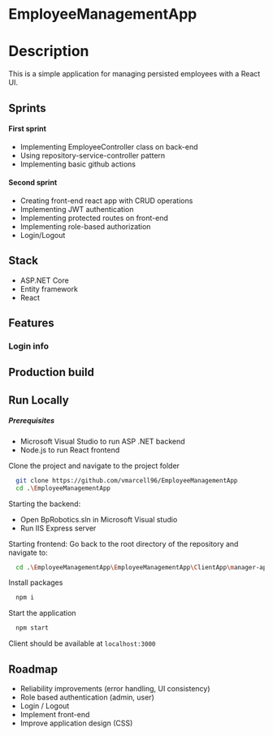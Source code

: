 # EmployeeManagementApp

# Description

This is a simple application for managing persisted employees with a React UI.


## Sprints

#### First sprint

- Implementing EmployeeController class on back-end
- Using repository-service-controller pattern
- Implementing basic github actions

#### Second sprint

- Creating front-end react app with CRUD operations
- Implementing JWT authentication
- Implementing protected routes on front-end
- Implementing role-based authorization
- Login/Logout



## Stack
- ASP.NET Core
- Entity framework
- React

## Features


### Login info

## Production build

## Run Locally
##### Prerequisites

- Microsoft Visual Studio to run ASP .NET backend
- Node.js to run React frontend

Clone the project and navigate to the project folder

```bash
  git clone https://github.com/vmarcell96/EmployeeManagementApp
  cd .\EmployeeManagementApp
```

Starting the backend:

- Open BpRobotics.sln in Microsoft Visual studio
- Run IIS Express server


Starting frontend:
Go back to the root directory of the repository and navigate to:

```bash
  cd .\EmployeeManagementApp\EmployeeManagementApp\ClientApp\manager-app
```

Install packages

```bash
  npm i
```

Start the application 

```bash
  npm start
```
Client should be available at `localhost:3000`



## Roadmap

- Reliability improvements (error handling, UI consistency)
- Role based authentication (admin, user)
- Login / Logout
- Implement front-end
- Improve application design (CSS)

